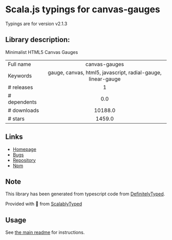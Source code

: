 
# Scala.js typings for canvas-gauges

Typings are for version v2.1.3

## Library description:
Minimalist HTML5 Canvas Gauges

|                    |                 |
| ------------------ | :-------------: |
| Full name          | canvas-gauges |
| Keywords           | gauge, canvas, html5, javascript, radial-gauge, linear-gauge |
| # releases         | 1 |
| # dependents       | 0.0 |
| # downloads        | 10188.0 |
| # stars            | 1459.0 |

## Links
- [Homepage](https://github.com/Mikhus/canvas-gauges#readme)
- [Bugs](https://github.com/Mikhus/canvas-gauges/issues)
- [Repository](https://github.com/Mikhus/canvas-gauges)
- [Npm](https://www.npmjs.com/package/canvas-gauges)
    


## Note
This library has been generated from typescript code from [DefinitelyTyped](https://definitelytyped.org).

Provided with :purple_heart: from [ScalablyTyped](https://github.com/oyvindberg/ScalablyTyped)

## Usage
See [the main readme](../../readme.md) for instructions.


